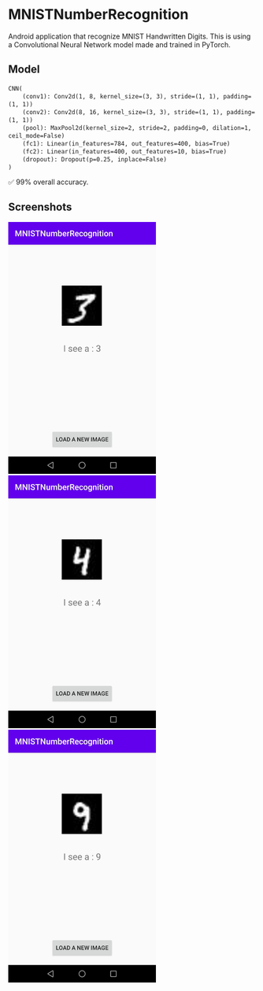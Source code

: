 # MNISTNumberRecognition
Android application that recognize MNIST Handwritten Digits. This is using a Convolutional Neural Network model made and trained in PyTorch.  

## Model
```
CNN(  
    (conv1): Conv2d(1, 8, kernel_size=(3, 3), stride=(1, 1), padding=(1, 1))  
    (conv2): Conv2d(8, 16, kernel_size=(3, 3), stride=(1, 1), padding=(1, 1))  
    (pool): MaxPool2d(kernel_size=2, stride=2, padding=0, dilation=1, ceil_mode=False)  
    (fc1): Linear(in_features=784, out_features=400, bias=True)  
    (fc2): Linear(in_features=400, out_features=10, bias=True)  
    (dropout): Dropout(p=0.25, inplace=False)  
)
```
:white_check_mark: 99% overall accuracy.

## Screenshots
<img src="/images/example_3.jpg" alt="example_3" width="300"/> <img src="/images/example_4.jpg" alt="example_4" width="300"/> <img src="/images/example_9.jpg" alt="example_9" width="300"/>
